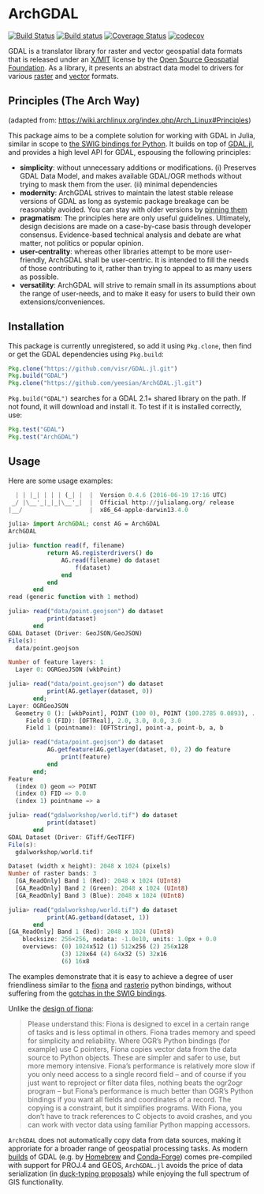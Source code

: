 # ArchGDAL

[![Build Status](https://travis-ci.org/yeesian/ArchGDAL.jl.svg?branch=master)](https://travis-ci.org/yeesian/ArchGDAL.jl)
[![Build status](https://ci.appveyor.com/api/projects/status/github/yeesian/ArchGDAL.jl?svg=true&branch=master)](https://ci.appveyor.com/project/NgYeeSian/archgdal-jl/branch/master)
[![Coverage Status](https://coveralls.io/repos/github/yeesian/ArchGDAL.jl/badge.svg?branch=master)](https://coveralls.io/github/yeesian/ArchGDAL.jl?branch=master)
[![codecov](https://codecov.io/gh/yeesian/ArchGDAL.jl/branch/master/graph/badge.svg)](https://codecov.io/gh/yeesian/ArchGDAL.jl)

GDAL is a translator library for raster and vector geospatial data formats that is released under an [X/MIT](https://trac.osgeo.org/gdal/wiki/FAQGeneral#WhatlicensedoesGDALOGRuse) license by the [Open Source Geospatial Foundation](http://www.osgeo.org/). As a library, it presents an abstract data model to drivers for various [raster](http://www.gdal.org/formats_list.html) and [vector](http://www.gdal.org/ogr_formats.html) formats.

## Principles (The Arch Way)
(adapted from: https://wiki.archlinux.org/index.php/Arch_Linux#Principles)

This package aims to be a complete solution for working with GDAL in Julia, similar in scope to [the SWIG bindings for Python](https://pypi.python.org/pypi/GDAL/). It builds on top of [GDAL.jl](https://github.com/visr/GDAL.jl), and provides a high level API for GDAL, espousing the following principles:

- **simplicity**: without unnecessary additions or modifications.
    (i) Preserves GDAL Data Model, and makes available GDAL/OGR methods without trying to mask them from the user.
    (ii) minimal dependencies
- **modernity**: ArchGDAL strives to maintain the latest stable release versions of GDAL as long as systemic package breakage can be reasonably avoided. You can stay with older versions by [pinning them](http://docs.julialang.org/en/release-0.4/manual/packages/#checkout-pin-and-free)
- **pragmatism**: The principles here are only useful guidelines. Ultimately, design decisions are made on a case-by-case basis through developer consensus. Evidence-based technical analysis and debate are what matter, not politics or popular opinion.
- **user-centrality**: whereas other libraries attempt to be more user-friendly, ArchGDAL shall be user-centric. It is intended to fill the needs of those contributing to it, rather than trying to appeal to as many users as possible.
- **versatility**: ArchGDAL will strive to remain small in its assumptions about the range of user-needs, and to make it easy for users to build their own extensions/conveniences.

## Installation
This package is currently unregistered, so add it using `Pkg.clone`, then find or get the GDAL dependencies using `Pkg.build`:

```julia
Pkg.clone("https://github.com/visr/GDAL.jl.git")
Pkg.build("GDAL")
Pkg.clone("https://github.com/yeesian/ArchGDAL.jl.git")
```

`Pkg.build("GDAL")` searches for a GDAL 2.1+ shared library on the path. If not found, it will download and install it. To test if it is installed correctly, use:

```julia
Pkg.test("GDAL")
Pkg.test("ArchGDAL")
```

## Usage

Here are some usage examples:
```julia
  | | |_| | | | (_| |  |  Version 0.4.6 (2016-06-19 17:16 UTC)
 _/ |\__'_|_|_|\__'_|  |  Official http://julialang.org/ release
|__/                   |  x86_64-apple-darwin13.4.0

julia> import ArchGDAL; const AG = ArchGDAL
ArchGDAL

julia> function read(f, filename)
           return AG.registerdrivers() do
               AG.read(filename) do dataset
                   f(dataset)
               end
           end
       end
read (generic function with 1 method)

julia> read("data/point.geojson") do dataset
           print(dataset)
       end
GDAL Dataset (Driver: GeoJSON/GeoJSON)
File(s):
  data/point.geojson

Number of feature layers: 1
  Layer 0: OGRGeoJSON (wkbPoint)

julia> read("data/point.geojson") do dataset
           print(AG.getlayer(dataset, 0))
       end;
Layer: OGRGeoJSON
  Geometry 0 (): [wkbPoint], POINT (100 0), POINT (100.2785 0.0893), ...
     Field 0 (FID): [OFTReal], 2.0, 3.0, 0.0, 3.0
     Field 1 (pointname): [OFTString], point-a, point-b, a, b

julia> read("data/point.geojson") do dataset
           AG.getfeature(AG.getlayer(dataset, 0), 2) do feature
               print(feature)
           end
       end;
Feature
  (index 0) geom => POINT
  (index 0) FID => 0.0
  (index 1) pointname => a

julia> read("gdalworkshop/world.tif") do dataset
           print(dataset)
       end
GDAL Dataset (Driver: GTiff/GeoTIFF)
File(s):
  gdalworkshop/world.tif

Dataset (width x height): 2048 x 1024 (pixels)
Number of raster bands: 3
  [GA_ReadOnly] Band 1 (Red): 2048 x 1024 (UInt8)
  [GA_ReadOnly] Band 2 (Green): 2048 x 1024 (UInt8)
  [GA_ReadOnly] Band 3 (Blue): 2048 x 1024 (UInt8)

julia> read("gdalworkshop/world.tif") do dataset
           print(AG.getband(dataset, 1))
       end
[GA_ReadOnly] Band 1 (Red): 2048 x 1024 (UInt8)
    blocksize: 256×256, nodata: -1.0e10, units: 1.0px + 0.0
    overviews: (0) 1024x512 (1) 512x256 (2) 256x128
               (3) 128x64 (4) 64x32 (5) 32x16
               (6) 16x8
```

The examples demonstrate that it is easy to achieve a degree of user friendliness similar to the [fiona](https://github.com/Toblerity/Fiona) and [rasterio](https://github.com/mapbox/rasterio) python bindings, without suffering from the [gotchas in the SWIG bindings](https://trac.osgeo.org/gdal/wiki/PythonGotchas).

Unlike the [design of fiona](http://toblerity.org/fiona/manual.html#introduction):

> Please understand this: Fiona is designed to excel in a certain range of tasks and is less optimal in others. Fiona trades memory and speed for simplicity and reliability. Where OGR’s Python bindings (for example) use C pointers, Fiona copies vector data from the data source to Python objects. These are simpler and safer to use, but more memory intensive. Fiona’s performance is relatively more slow if you only need access to a single record field – and of course if you just want to reproject or filter data files, nothing beats the ogr2ogr program – but Fiona’s performance is much better than OGR’s Python bindings if you want all fields and coordinates of a record. The copying is a constraint, but it simplifies programs. With Fiona, you don’t have to track references to C objects to avoid crashes, and you can work with vector data using familiar Python mapping accessors.

`ArchGDAL` does not automatically copy data from data sources, making it approriate for a broader range of geospatial processing tasks. As modern [builds](https://trac.osgeo.org/gdal/wiki/BuildHints) of GDAL (e.g. by [Homebrew](https://github.com/OSGeo/homebrew-osgeo4mac) and [Conda-Forge](https://github.com/conda-forge/gdal-feedstock)) comes pre-compiled with support for PROJ.4 and GEOS, `ArchGDAL.jl` avoids the price of data serialization (in [duck-typing proposals](https://gist.github.com/sgillies/2217756)) while enjoying the full spectrum of GIS functionality.